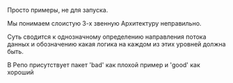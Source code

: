 Просто примеры, не для запуска.

Мы понимаем слоистую 3-х звенную Архитектуру неправильно.

Суть сводится к однозначному определению направления потока данных
и обозначению какая логика на каждом из этих уровней должна быть.

В Репо присутствует пакет 'bad' как плохой пример и 'good' как хороший 


